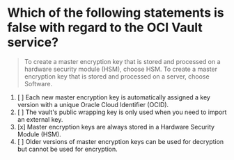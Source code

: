 # Which of the following statements is false with regard to the OCI Vault service?

> To create a master encryption key that is stored and processed on a hardware security module (HSM), choose HSM. To create a master encryption key that is stored and processed on a server, choose Software.

1. [ ] Each new master encryption key is automatically assigned a key version with a unique Oracle Cloud Identifier (OCID).
1. [ ] The vault's public wrapping key is only used when you need to import an external key.
1. [x] Master encryption keys are always stored in a Hardware Security Module (HSM).
1. [ ] Older versions of master encryption keys can be used for decryption but cannot be used for encryption.